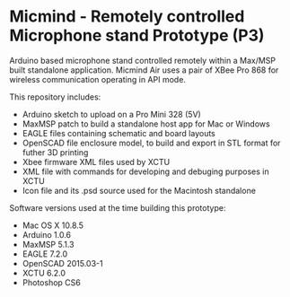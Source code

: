 # Micmind - Remotely controlled Microphone stand Prototype (P3)
Arduino based microphone stand controlled remotely within a Max/MSP built standalone application. Micmind Air uses a pair of XBee Pro 868 for wireless communication operating in API mode.

This repository includes:
* Arduino sketch to upload on a Pro Mini 328 (5V)
* MaxMSP patch to build a standalone host app for Mac or Windows
* EAGLE files containing schematic and board layouts
* OpenSCAD file enclosure model, to build and export in STL format for futher 3D printing
* Xbee firmware XML files used by XCTU
* XML file with commands for developing and debuging purposes in XCTU
* Icon file and its .psd source used for the Macintosh standalone

Software versions used at the time building this prototype:
* Mac OS X 10.8.5
* Arduino 1.0.6
* MaxMSP 5.1.3
* EAGLE 7.2.0
* OpenSCAD 2015.03-1
* XCTU 6.2.0
* Photoshop CS6